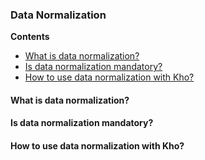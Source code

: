 ### Data Normalization

**Contents**

- [What is data normalization?](#what-is-data-normalization)
- [Is data normalization mandatory?](#is-data-normalization-mandatory)
- [How to use data normalization with Kho?](#how-to-use-data-normalization-with-kho)

#### What is data normalization?

#### Is data normalization mandatory?

#### How to use data normalization with Kho?

<br/>

